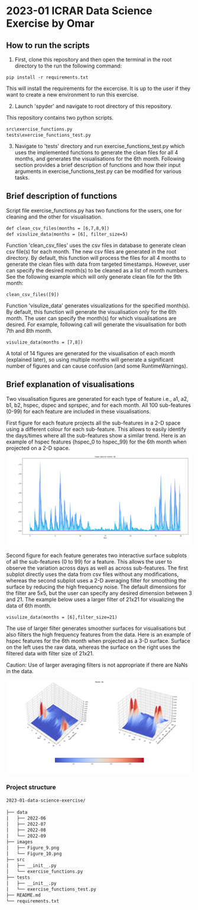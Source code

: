 # 2023-01 ICRAR Data Science Exercise by Omar

## How to run the scripts

1. First, clone this repository and then open the terminal in the root directory to the run the following command: 
```
pip install -r requirements.txt
```
This will install the requirements for the excercise. It is up to the user if they want to create a new environment to run this exercise.


2. Launch 'spyder' and navigate to root directory of this repository.

This repository contains two python scripts.
```
src\exercise_functions.py
tests\exercise_functions_test.py
```

3. Navigate to 'tests' directory and run exercise_functions_test.py which uses the implemented functions to generate the clean files for all 4 months, and generates the visualisations for the 6th month. Following section provides a brief description of functions and how their input arguments in exercise_functions_test.py can be modified for various tasks.

## Brief description of functions

Script file exercise_functions.py has two functions for the users, one for cleaning and the other for visualisation.
```
def clean_csv_files(months = [6,7,8,9])
def visulize_data(months = [6], filter_size=5)
```
Function 'clean_csv_files' uses the csv files in database to generate clean csv file(s) for each month. The new csv files are generated in the root directory. By default, this function will process the files for all 4 months to generate the clean files with data from targeted timestamps. However, user can specify the desired month(s) to be cleaned as a list of month numbers. See the following example which will only generate clean file for the 9th month:
```
clean_csv_files([9])
```
Function 'visulize_data' generates visualizations for the specified month(s). By default, this function will generate the visualisation only for the 6th month. The user can specify the month(s) for which visualisations are desired. For example, following call will generate the visualisation for both 7th and 8th month.  
```
visulize_data(months = [7,8])
```
A total of 14 figures are generated for the visualisation of each month (explained later), so using multiple months will generate a significant number of figures and can cause confusion (and some RuntimeWarnings).  

## Brief explanation of visualisations

Two visualisation figures are generated for each type of feature i.e., a1, a2, b1, b2, hspec, dspec and sprspec, and for each month. All 100 sub-features (0-99) for each feature are included in these visualisations. 

First figure for each feature projects all the sub-features in a 2-D space using a different colour for each sub-feature. This allows to easily identify the days/times where all the sub-features show a similar trend.
Here is an example of hspec features (hspec_0 to hspec_99) for the 6th month when projected on a 2-D space.
![Alt](images/Figure_9.png)

Second figure for each feature generates two interactive surface subplots of all the sub-features (0 to 99) for a feature. This allows the user to observe the variation across days as well as across sub-features. The first subplot directly uses the data from csv files without any modifications, whereas the second subplot uses a 2-D averaging filter for smoothing the surface by reducing the high frequency noise. The default dimensions for the filter are 5x5, but the user can specify any desired dimension between 3 and 21. The example below uses a larger filter of 21x21 for visualizing the data of 6th month. 
```
visulize_data(months = [6],filter_size=21)
```

The use of larger filter generates smoother surfaces for visualisations but also filters the high frequency features from the data. Here is an example of hspec features for the 6th month when projected as a 3-D surface. Surface on the left uses the raw data, whereas the surface on the right uses the filtered data with filter size of 21x21.

Caution: Use of larger averaging filters is not appropriate if there are NaNs in the data. 

![Alt](images/Figure_10.png)


### Project structure
```
2023-01-data-science-exercise/

├── data
│   ├── 2022-06
│   ├── 2022-07
│   ├── 2022-08
│   └── 2022-09
├── images
│   ├── Figure_9.png
│   └── Figure_10.png
├── src
│   ├── __init__.py
│   └── exercise_functions.py
├── tests
│   ├── __init__.py
│   └── exercise_functions_test.py
├── README.md
└── requirements.txt
```

